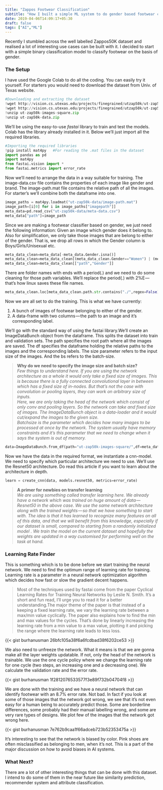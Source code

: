 ```yaml
---
title: "Zappos Footwear Classification"
subtitle: "How I built a simple ML system to do gender based footwear classification."
date: 2019-04-06T14:09:17+05:30
draft: false
tags: ["AI","ML"]
---
```

Recently I stumbled across the well labelled Zappos50K dataset and realised a lot of interesting use cases can be built with it. I decided to start with a simple binary classification model to classify footwear on the basis of gender.

### The Setup
I have used the Google Colab to do all the coding. You can easily try it yourself. For starters you would need to download the dataset from Univ. of Texas website.

```python
#Downloading and extracting the dataset
!wget http://vision.cs.utexas.edu/projects/finegrained/utzap50k/ut-zap50k-images-square.zip
!wget http://vision.cs.utexas.edu/projects/finegrained/utzap50k/ut-zap50k-data.zip
!unzip ut-zap50k-images-square.zip
!unzip ut-zap50k-data.zip
```

We’ll be using the easy-to-use *fastai* library to train and test the models. Colab has the library already installed in it. Below we’ll just import all the required libraries.

```python
#Importing the required libraries
!pip install mat4py   #For reading the .mat files in the dataset
import pandas as pd
import mat4py
from fastai.vision import *
from fastai.metrics import error_rate
```

Now we’ll need to arrange the data in a way suitable for training. The image-data.csv file contains the properties of each image like gender and brand. The image-path.mat file contains the relative path of all the images. For starter’s we’ll combine both the dataframe into one.

```python
image_paths = mat4py.loadmat("ut-zap50k-data/image-path.mat")
image_path=[i[0] for i in image_paths["imagepath"]]
meta_data=pd.read_csv("ut-zap50k-data/meta-data.csv")
meta_data["path"]=image_path
```

Since we are making a footwear classifier based on gender, we just need the following information: Given an image which gender does it belong to.
Also for simplification, we only take those images that are belong to either of the gender. That is, we drop all rows in which the Gender column is Boys/Girls/Unisexual etc.

```python
meta_data_clean=meta_data[-meta_data.Gender.isna()]
meta_data_clean=meta_data_clean[(meta_data_clean.Gender=="Women") | (meta_data_clean.Gender=="Men")]
meta_data_clean=meta_data_clean[["path","Gender"]]
```
There are folder names with ends with a period(.) and we need to do some cleaning for those path variables. We’ll replace the period(.) with 2%E — that’s how linux saves these file names.

```python
meta_data_clean.loc[meta_data_clean.path.str.contains("./",regex=False),"path"] = [i.replace("./","%2E/") for i in meta_data_clean.loc[meta_data_clean.path.str.contains("./",regex=False),"path"]]
```

Now we are all set to do the training. This is what we have currently:

1. A bunch of images of footwear belonging to either of the gender.
2. A data-frame with two columns — the path to an image and it’s corresponding label.

We’ll go with the standard way of using the fastai library.We’ll create an ImageDataBunch object from the dataframe. This splits the dataset into train and validation sets. The path specifies the root path where all the images are saved. The df specifies the dataframe holding the relative paths to the images and the corresponding labels. The size parameter refers to the input size of the images. And the bs refers to the batch-size.

>**Why do we need to specify the image size and batch size?**   
*Few things to understand here. If you are using the network architecture as a whole it would only take a fixed size of images. This is because there is a fully connected convolutional layer in between which has a fixed size of in-nodes. But that’s not the case with convolution or pooling layers, they can work on arbitrary size of inputs.  
Here, we are only taking the head of the network which consist of only conv and pooling layers. So the network can take and fixed size of images. The ImageDataBunch object is a data-loader and it would cut/expand the images to the given size.  
Batchsize is the parameter which decides how many images to be processed at once by the network. The system usually have memory constraints and it’s this parameter that we need to change when it says the system is out of memory.*

```python
data=ImageDataBunch.from_df(path="ut-zap50k-images-square/",df=meta_data_clean, size=224,bs=64)
```

Now we have the data in the required format, we instantiate a cnn-model. We need to specify which particular architecture we need to use. We’ll use the Resnet50 architecture. Do read this article if you want to learn about the architecture in depth.

```python
learn = create_cnn(data, models.resnet50, metrics=error_rate)
```

>**A primer for newbies on transfer learning**  
*We are using something called transfer learning here. We already have a network which was trained on huge amount of data — Resnet50 in the above case. We use the same network architecture along with the trained weights — so that we have something to start with. The idea is that it has learned to recognize many features on all of this data, and that we will benefit from this knowledge, especially if our dataset is small, compared to starting from a randomly initialized model . We train the model on the current dataset and hopefully the weights are updated in a way customised for performing well on the task at hand.*

### Learning Rate Finder
This is something which is to be done before we start training the neural network. We need to find the optimum range of learning rate for training. Learning rate is a parameter in a neural network optimization algorithm which decides how fast or slow the gradient decent happens.

>Most of the techniques used by fastai come from the paper Cyclical Learning Rates for Training Neural Networks by Leslie N. Smith. It’s a short and fun read, I’ll urge you to read it for a better understanding.The major theme of the paper is that instead of a keeping a fixed learning rate, we vary the learning rate between a max/min value cyclically. The paper also explains how to find the min and max values for the cycles. That’s done by linearly increasing the learning rate from a min value to a max value, plotting it and picking the range where the learning rate leads to less loss.

{{< gist burhanusman 26bfc105a38f6a6fcdbad38f6202ce53 >}}

We also need to unfreeze the network. What it means is that we are gonna make all the layer weights updatable. If not, only the head of the network is trainable. We use the one cycle policy where we change the learning rate for one cycle (two steps, an increasing one and a decreasing one). We calculate the validation rate and the error rate.


{{< gist burhanusman 1f2812076533577f3e89f732b04704f8 >}}

We are done with the training and we have a neural network that can identify footwear with an 8.7% error rate. Not bad. In fact if you look at some of those images that the network got wrong, we see that it’s not even easy for a human being to accurately predict those. Some are borderline differences, some probably had their manual labelling wrong, and some are very rare types of designs. We plot few of the images that the network got wrong here.

{{< gist burhanusman 7e762b9caa1f66adceb723b52353475a >}}


It’s interesting to see that the network is biased by color. Pink shoes are often misclassified as belonging to men, when it’s not. This is a part of the major discussion on how to avoid biases in AI systems.

### What Next?
There are a lot of other interesting things that can be done with this dataset. I intend to do some of them in the near future like similarity prediction, recommender system and attribute classification.
